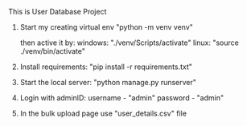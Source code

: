 This is User Database Project

1. Start my creating virtual env
    "python -m venv venv"

    then active it by:
    windows: "./venv/Scripts/activate"
    linux: "source ./venv/bin/activate"

2. Install requirements:
    "pip install -r requirements.txt"

3. Start the local server:
    "python manage.py runserver"

4. Login with adminID:
    username - "admin"
    password - "admin"

5. In the bulk upload page use "user_details.csv" file
